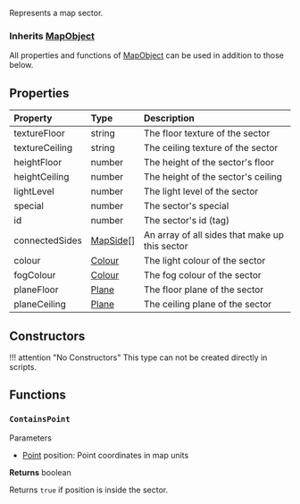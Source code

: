 Represents a map sector.

### Inherits <type>[MapObject](MapObject.md)</type>  
All properties and functions of <type>[MapObject](MapObject.md)</type> can be used in addition to those below.

## Properties

| Property | Type | Description |
|:---------|:-----|:------------|
<prop class="ro">textureFloor</prop> | <type>string</type> | The floor texture of the sector
<prop class="ro">textureCeiling</prop> | <type>string</type> | The ceiling texture of the sector
<prop class="ro">heightFloor</prop> | <type>number</type> | The height of the sector's floor
<prop class="ro">heightCeiling</prop> | <type>number</type> | The height of the sector's ceiling
<prop class="ro">lightLevel</prop> | <type>number</type> | The light level of the sector
<prop class="ro">special</prop> | <type>number</type> | The sector's special
<prop class="ro">id</prop> | <type>number</type> | The sector's id (tag)
<prop class="ro">connectedSides</prop> | <type>[MapSide](MapSide.md)\[\]</type> | An array of all sides that make up this sector
<prop class="ro">colour</prop> | <type>[Colour](Colour.md)</type> | The light colour of the sector
<prop class="ro">fogColour</prop> | <type>[Colour](Colour.md)</type> | The fog colour of the sector
<prop class="ro">planeFloor</prop> | <type>[Plane](Plane.md)</type> | The floor plane of the sector
<prop class="ro">planeCeiling</prop> | <type>[Plane](Plane.md)</type> | The ceiling plane of the sector

## Constructors

!!! attention "No Constructors"
    This type can not be created directly in scripts.

## Functions

### `ContainsPoint`

<listhead>Parameters</listhead>

* <type>[Point](Point.md)</type> <arg>position</arg>: Point coordinates in map units

**Returns** <type>boolean</type>

Returns `true` if <arg>position</arg> is inside the sector.

